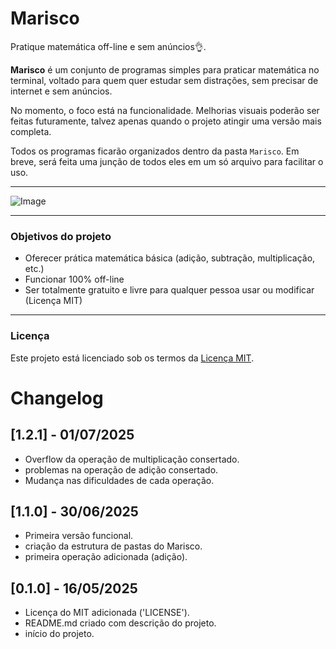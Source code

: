 # Marisco

Pratique matemática off-line e sem anúncios👌.

**Marisco** é um conjunto de programas simples para praticar matemática no terminal, voltado para quem quer estudar sem distrações, sem precisar de internet e sem anúncios.

No momento, o foco está na funcionalidade. Melhorias visuais poderão ser feitas futuramente, talvez apenas quando o projeto atingir uma versão mais completa.

Todos os programas ficarão organizados dentro da pasta `Marisco`. Em breve, será feita uma junção de todos eles em um só arquivo para facilitar o uso.
___
![Image](https://github.com/user-attachments/assets/d8775432-a3dc-4a7a-8760-0f022b54eaa7)
___

### Objetivos do projeto

- Oferecer prática matemática básica (adição, subtração, multiplicação, etc.)
- Funcionar 100% off-line
- Ser totalmente gratuito e livre para qualquer pessoa usar ou modificar (Licença MIT)

___

### Licença
Este projeto está licenciado sob os termos da [Licença MIT](LICENSE).


# Changelog

## [1.2.1] - 01/07/2025
- Overflow da operação de multiplicação consertado.
- problemas na operação de adição consertado.
- Mudança nas dificuldades de cada operação.


## [1.1.0] - 30/06/2025
- Primeira versão funcional.
- criação da estrutura de pastas do Marisco.
- primeira operação adicionada (adição).

## [0.1.0] - 16/05/2025
- Licença do MIT adicionada ('LICENSE').
- README.md criado com descrição do projeto.
- início do projeto.
